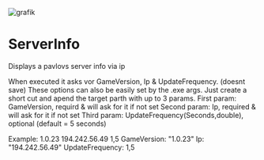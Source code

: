 ![grafik](https://github.com/user-attachments/assets/83a670c9-82c2-4655-afb1-a6a2ba7d97a9)
# ServerInfo
Displays a pavlovs server info via ip

When executed it asks vor GameVersion, Ip & UpdateFrequency. (doesnt save)
These options can also be easily set by the .exe args.
Just create a short cut and apend the target parth with up to 3 params.
First param: GameVersion, requird & will ask for it if not set
Second param: Ip, required & will ask for it if not set
Third param: UpdateFrequency(Seconds,double), optional (default = 5 seconds)

Example: 1.0.23 194.242.56.49 1,5
GameVersion:      "1.0.23"
Ip:               "194.242.56.49"
UpdateFrequency:  1,5
